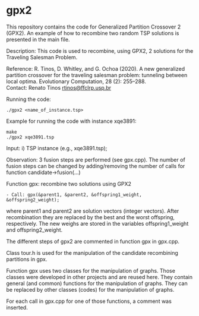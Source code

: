 # gpx2
This repository contains the code for Generalized Partition Crossover 2 (GPX2). An example of how to recombine two random TSP solutions is presented in the main file.

Description: This code is used to recombine, using GPX2, 2 solutions for the Traveling Salesman Problem. 

Reference:  R. Tinos, D. Whitley, and G. Ochoa (2020). A new generalized partition crossover for the traveling salesman problem: tunneling between local optima. Evolutionary Computation, 28 (2): 255–288.		
Contact: Renato Tinos <rtinos@ffclrp.usp.br>

Running the code:
	
	./gpx2 <name_of_instance.tsp>

Example for running the code with instance xqe3891: 

	make			
	./gpx2 xqe3891.tsp 
			     
Input: i) TSP instance (e.g., xqe3891.tsp); 

Observation: 3 fusion steps are performed (see gpx.cpp). The number of fusion steps can be changed by adding/removing the number of calls for function 
			candidate->fusion(...)

Function gpx: recombine two solutions using GPX2
	
	- Call: gpx(&parent1, &parent2, &offspring1_weight, &offspring2_weight);
	
where parent1 and parent2 are solution vectors (integer vectors).
After recombination they are replaced by the best and the worst offspring, respectively.
The new weighs are stored in the variables offspring1_weight and offspring2_weight.
		
The different steps of gpx2 are commented in function gpx in gpx.cpp.

Class tour.h is used for the manipulation of the candidate recombining partitions in gpx.

Function gpx uses two classes for the manipulation of graphs. Those classes were developed
in other projects and are reused here. They contain general (and common) functions for
the manipulation of graphs. They can be replaced by other classes (codes) for the manipulation of graphs.

For each call in gpx.cpp for one of those functions, a comment was inserted.
			


	
